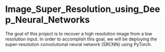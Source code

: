 # Image_Super_Resolution_using_Deep_Neural_Networks
  The goal of this project is to recover a high resolution image from a low resolution input. In order to accomplish this goal, we will be deploying the super-resolution convolutional neural network (SRCNN) using PyTorch.
